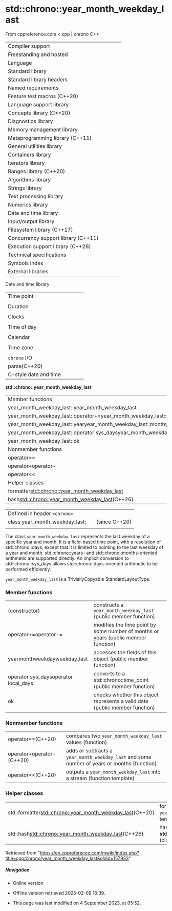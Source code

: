 # std::chrono::year_month_weekday_last

From cppreference.com
< cpp‎ | chrono
C++

|  |  |  |  |  |
| --- | --- | --- | --- | --- |
| Compiler support | | | | |
| Freestanding and hosted | | | | |
| Language | | | | |
| Standard library | | | | |
| Standard library headers | | | | |
| Named requirements | | | | |
| Feature test macros (C++20) | | | | |
| Language support library | | | | |
| Concepts library (C++20) | | | | |
| Diagnostics library | | | | |
| Memory management library | | | | |
| Metaprogramming library (C++11) | | | | |
| General utilities library | | | | |
| Containers library | | | | |
| Iterators library | | | | |
| Ranges library (C++20) | | | | |
| Algorithms library | | | | |
| Strings library | | | | |
| Text processing library | | | | |
| Numerics library | | | | |
| Date and time library | | | | |
| Input/output library | | | | |
| Filesystem library (C++17) | | | | |
| Concurrency support library (C++11) | | | | |
| Execution support library (C++26) | | | | |
| Technical specifications | | | | |
| Symbols index | | | | |
| External libraries | | | | |

Date and time library

|  |  |  |  |  |
| --- | --- | --- | --- | --- |
| Time point | | | | |
| |  |  |  |  |  | | --- | --- | --- | --- | --- | | time_point(C++11) | | | | | | |  |  |  |  |  | | --- | --- | --- | --- | --- | | clock_time_conversion(C++20) | | | | | | |  |  |  |  |  | | --- | --- | --- | --- | --- | | clock_cast(C++20) | | | | | |
| Duration | | | | |
| |  |  |  |  |  | | --- | --- | --- | --- | --- | | duration(C++11) | | | | | |
| Clocks | | | | |
| |  |  |  |  |  | | --- | --- | --- | --- | --- | | system_clock(C++11) | | | | | | steady_clock(C++11) | | | | | | is_clock(C++20) | | | | | | |  |  |  |  |  | | --- | --- | --- | --- | --- | | utc_clock(C++20) | | | | | | tai_clock(C++20) | | | | | | high_resolution_clock(C++11) | | | | | | |  |  |  |  |  | | --- | --- | --- | --- | --- | | gps_clock(C++20) | | | | | | file_clock(C++20) | | | | | | local_t(C++20) | | | | | |
| Time of day | | | | |
| |  |  |  |  |  | | --- | --- | --- | --- | --- | | is_amis_pm(C++20)(C++20) | | | | | | |  |  |  |  |  | | --- | --- | --- | --- | --- | | make12make24(C++20)(C++20) | | | | | | |  |  |  |  |  | | --- | --- | --- | --- | --- | | hh_mm_ss(C++20) | | | | | |  | | | | | |
| Calendar | | | | |
| |  |  |  |  |  | | --- | --- | --- | --- | --- | | day(C++20) | | | | | | month(C++20) | | | | | | year(C++20) | | | | | | weekday(C++20) | | | | | | operator/(C++20) | | | | | | year_month_day(C++20) | | | | | | |  |  |  |  |  | | --- | --- | --- | --- | --- | | year_month_day_last(C++20) | | | | | | year_month_weekday(C++20) | | | | | | ****year_month_weekday_last****(C++20) | | | | | | weekday_indexed(C++20) | | | | | | weekday_last(C++20) | | | | | | month_day(C++20) | | | | | | |  |  |  |  |  | | --- | --- | --- | --- | --- | | month_day_last(C++20) | | | | | | month_weekday(C++20) | | | | | | month_weekday_last(C++20) | | | | | | year_month(C++20) | | | | | | last_speclast(C++20)(C++20) | | | | | |
| Time zone | | | | |
| |  |  |  |  |  | | --- | --- | --- | --- | --- | | tzdb(C++20) | | | | | | tzdb_list(C++20) | | | | | | get_tzdbget_tzdb_listreload_tzdbremote_version(C++20)(C++20)(C++20)(C++20) | | | | | | sys_info(C++20) | | | | | | |  |  |  |  |  | | --- | --- | --- | --- | --- | | local_info(C++20) | | | | | | nonexistent_local_time(C++20) | | | | | | ambiguous_local_time(C++20) | | | | | | locate_zone(C++20) | | | | | | current_zone(C++20) | | | | | | time_zone(C++20) | | | | | | choose(C++20) | | | | | | |  |  |  |  |  | | --- | --- | --- | --- | --- | | zoned_traits(C++20) | | | | | | zoned_time(C++20) | | | | | | time_zone_link(C++20) | | | | | | leap_second(C++20) | | | | | | leap_second_info(C++20) | | | | | | get_leap_second_info(C++20) | | | | | |  | | | | | |
| `chrono` I/O | | | | |
| parse(C++20) | | | | |
| C-style date and time | | | | |

****std::chrono::year_month_weekday_last****

|  |  |  |  |  |
| --- | --- | --- | --- | --- |
| Member functions | | | | |
| year_month_weekday_last::year_month_weekday_last | | | | |
| year_month_weekday_last::operator+=year_month_weekday_last::operator-= | | | | |
| year_month_weekday_last::yearyear_month_weekday_last::monthyear_month_weekday_last::weekdayyear_month_weekday_last::weekday_last | | | | |
| year_month_weekday_last::operator sys_daysyear_month_weekday_last::operator local_days | | | | |
| year_month_weekday_last::ok | | | | |
| Nonmember functions | | | | |
| operator== | | | | |
| operator+operator- | | | | |
| operator<< | | | | |
| Helper classes | | | | |
| formatter<std::chrono::year_month_weekday_last> | | | | |
| hash<std::chrono::year_month_weekday_last>(C++26) | | | | |

|  |  |  |
| --- | --- | --- |
| Defined in header `<chrono>` |  |  |
| class year_month_weekday_last; |  | (since C++20) |
|  |  |  |

The class `year_month_weekday_last` represents the last weekday of a specific year and month. It is a field-based time point, with a resolution of std::chrono::days, except that it is limited to pointing to the last weekday of a year and month. std::chrono::years- and std::chrono::months-oriented arithmetic are supported directly. An implicit conversion to std::chrono::sys_days allows std::chrono::days-oriented arithmetic to be performed efficiently.

`year_month_weekday_last` is a TriviallyCopyable StandardLayoutType.

### Member functions

|  |  |
| --- | --- |
| (constructor) | constructs a `year_month_weekday_last`   (public member function) |
| operator+=operator-= | modifies the time point by some number of months or years   (public member function) |
| yearmonthweekdayweekday_last | accesses the fields of this object   (public member function) |
| operator sys_daysoperator local_days | converts to a std::chrono::time_point   (public member function) |
| ok | checks whether this object represents a valid date   (public member function) |

### Nonmember functions

|  |  |
| --- | --- |
| operator==(C++20) | compares two `year_month_weekday_last` values   (function) |
| operator+operator-(C++20) | adds or subtracts a `year_month_weekday_last` and some number of years or months   (function) |
| operator<<(C++20) | outputs a `year_month_weekday_last` into a stream   (function template) |

### Helper classes

|  |  |
| --- | --- |
| std::formatter<std::chrono::year_month_weekday_last>(C++20) | formatting support for `year_month_weekday_last`   (class template specialization) |
| std::hash<std::chrono::year_month_weekday_last>(C++26) | hash support for ****std::chrono::year_month_weekday_last****   (class template specialization) |

Retrieved from "<https://en.cppreference.com/mwiki/index.php?title=cpp/chrono/year_month_weekday_last&oldid=157933>"

##### Navigation

- Online version
- Offline version retrieved 2025-02-09 16:39.

- This page was last modified on 4 September 2023, at 05:52.